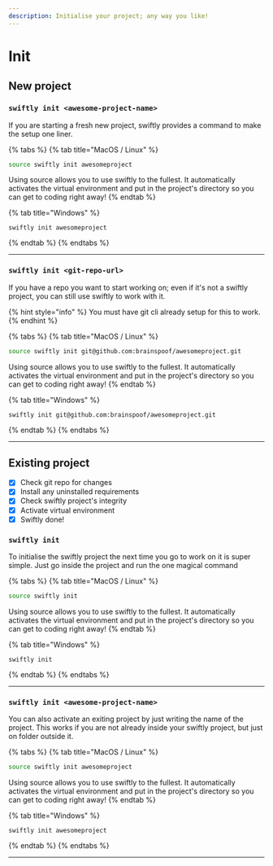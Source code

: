 ```yaml
---
description: Initialise your project; any way you like!
---
```


# Init

## New project

### `swiftly init <awesome-project-name>`

If you are starting a fresh new project, swiftly provides a command to make the setup one liner.

{% tabs %}
{% tab title="MacOS / Linux" %}
```bash
source swiftly init awesomeproject
```

Using source allows you to use swiftly to the fullest. It automatically activates the virtual environment and put in the project's directory so you can get to coding right away!
{% endtab %}

{% tab title="Windows" %}
```batch
swiftly init awesomeproject
```
{% endtab %}
{% endtabs %}

***

### `swiftly init <git-repo-url>`

If you have a repo you want to start working on; even if it's not a swiftly project, you can still use swiftly to work with it.

{% hint style="info" %}
You must have git cli already setup for this to work.
{% endhint %}

{% tabs %}
{% tab title="MacOS / Linux" %}
```bash
source swiftly init git@github.com:brainspoof/awesomeproject.git
```

Using source allows you to use swiftly to the fullest. It automatically activates the virtual environment and put in the project's directory so you can get to coding right away!
{% endtab %}

{% tab title="Windows" %}
```batch
swiftly init git@github.com:brainspoof/awesomeproject.git
```
{% endtab %}
{% endtabs %}

***

## Existing project

* [x] Check git repo for changes
* [x] Install any uninstalled requirements
* [x] Check swiftly project's integrity
* [x] Activate virtual environment
* [x] Swiftly done!

### `swiftly init`

To initialise the swiftly project the next time you go to work on it is super simple. Just go inside the project and run the one magical command

{% tabs %}
{% tab title="MacOS / Linux" %}
```bash
source swiftly init
```

Using source allows you to use swiftly to the fullest. It automatically activates the virtual environment and put in the project's directory so you can get to coding right away!
{% endtab %}

{% tab title="Windows" %}
```batch
swiftly init
```
{% endtab %}
{% endtabs %}

***

### `swiftly init <awesome-project-name>`

You can also activate an exiting project by just writing the name of the project. This works if you are not already inside your swiftly project, but just on folder outside it.

{% tabs %}
{% tab title="MacOS / Linux" %}
```bash
source swiftly init awesomeproject
```

Using source allows you to use swiftly to the fullest. It automatically activates the virtual environment and put in the project's directory so you can get to coding right away!
{% endtab %}

{% tab title="Windows" %}
```batch
swiftly init awesomeproject
```
{% endtab %}
{% endtabs %}

***
